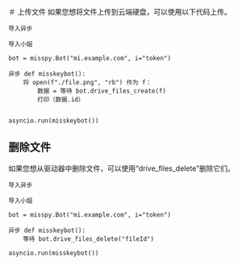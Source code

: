 ＃ 上传文件
如果您想将文件上传到云端硬盘，可以使用以下代码上传。
````
导入异步

导入小姐

bot = misspy.Bot("mi.example.com", i="token")

异步 def misskeybot():
    将 open(f"./file.png", "rb") 作为 f：
        数据 = 等待 bot.drive_files_create(f)
        打印（数据.id）
        
    
asyncio.run(misskeybot())
````

## 删除文件
如果您想从驱动器中删除文件，可以使用“drive_files_delete”删除它们。
````
导入异步

导入小姐

bot = misspy.Bot("mi.example.com", i="token")

异步 def misskeybot():
    等待 bot.drive_files_delete("fileId")
    
asyncio.run(misskeybot())
````